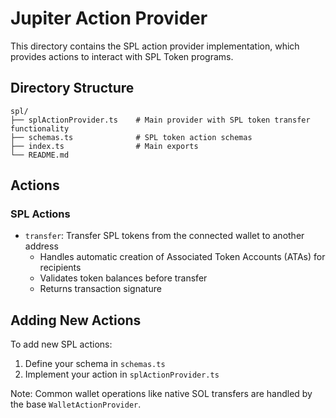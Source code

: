 # Jupiter Action Provider

This directory contains the SPL action provider implementation, which provides actions to interact with SPL Token programs.

## Directory Structure

```
spl/
├── splActionProvider.ts    # Main provider with SPL token transfer functionality
├── schemas.ts              # SPL token action schemas
├── index.ts                # Main exports
└── README.md
```

## Actions

### SPL Actions
- `transfer`: Transfer SPL tokens from the connected wallet to another address
  - Handles automatic creation of Associated Token Accounts (ATAs) for recipients
  - Validates token balances before transfer
  - Returns transaction signature

## Adding New Actions

To add new SPL actions:

1. Define your schema in `schemas.ts`
2. Implement your action in `splActionProvider.ts`

Note: Common wallet operations like native SOL transfers are handled by the base `WalletActionProvider`.
